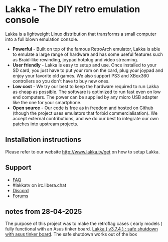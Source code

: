 # Lakka - The DIY retro emulation console

Lakka is a lightweight Linux distribution that transforms a small computer into a full blown emulation console.

* **Powerful** - Built on top of the famous RetroArch emulator, Lakka is able to emulate a large range of hardware and has some useful features such as Braid-like rewinding, joypad hotplug and video streaming.
* **User friendly** - Lakka is easy to setup and use. Once installed to your SD card, you just have to put your rom on the card, plug your joypad and enjoy your favorite old games. We also support PS3 and XBox360 controllers so you don't have to buy new ones. 
* **Low cost** - We try our best to keep the hardware required to run Lakka as cheap as possible. The software is optimized to run fast even on low end computers. The power can be supplied by any micro USB adapter like the one for your smartphone.
* **Open source** - Our code is free as in freedom and hosted on Github (though the project uses emulators that forbid commercialisation). We accept external contributions, and we do our best to integrate our own patches into upstream projects.

## Installation instructions

Please refer to our website http://www.lakka.tv/get on how to setup Lakka.

## Support

* [FAQ](https://github.com/libretro/Lakka-LibreELEC/wiki/FAQ)
* #lakkatv on irc.libera.chat
* [Discord](https://discord.gg/BNFR4hM)
* [Forums](https://forums.libretro.com/c/libretro/lakka-tv-general)


## notes from 28-04-2025

The purpose of this project was to make the retroflag cases ( early models ) fully functional with an Asus tinker board. 
[Lakka ( v3.7.4 ) : safe shutdown with asus tinker board](https://www.youtube.com/shorts/GZkLRtHEAjo).
The safe shutdown works out of the box
